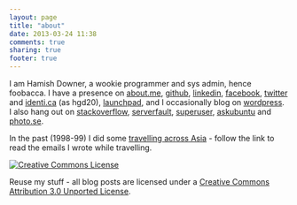 ```yaml
---
layout: page
title: "about"
date: 2013-03-24 11:38
comments: true
sharing: true
footer: true
---
```

I am Hamish Downer, a wookie programmer and sys admin, hence foobacca. I 
have a presence on 
[about.me](http://about.me/hamishdowner), 
[github](http://github.com/foobacca),
[linkedin](http://www.linkedin.com/pub/hamish-downer/40/b03/872),
[facebook](http://www.facebook.com/hamish.downer),
[twitter](http://twitter.com/hgd20) and [identi.ca](http://identi.ca/hgd20) (as hgd20), 
[launchpad](https://launchpad.net/~mishd), 
and I occasionally 
blog on [wordpress](http://wookielove.wordpress.com). I also hang out on
[stackoverflow](http://stackoverflow.com/users/3189/hamish-downer), 
[serverfault](http://serverfault.com/users/629/hamish-downer),
[superuser](http://superuser.com/users/1630/hamish-downer),
[askubuntu](http://askubuntu.com/users/150/hamish-downer) and
[photo.se](http://photo.stackexchange.com/users/130/hamish-downer).

In the past (1998-99) I did some [travelling across Asia](/asia.html) - follow 
the link to read the emails I wrote while travelling.

<a rel="license" href="http://creativecommons.org/licenses/by/3.0/"><img alt="Creative Commons License" style="border-width:0" src="http://i.creativecommons.org/l/by/3.0/88x31.png" /></a>

Reuse my stuff - all blog posts are licensed under a <a rel="license" href="http://creativecommons.org/licenses/by/3.0/">Creative Commons Attribution 3.0 Unported License</a>.
